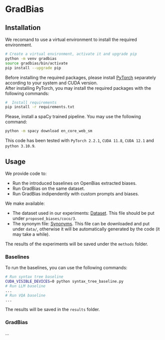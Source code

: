# GradBias
## Installation
We recomand to use a virtual environment to install the required environment.
```bash
# Create a virtual environment, activate it and upgrade pip
python -m venv gradbias
source gradbias/bin/activate
pip install --upgrade pip
```
Before installing the required packages, please install [PyTorch](https://pytorch.org/get-started/locally/) separately according to your system and CUDA version.  
After installing PyTorch, you may install the required packages with the following commands:
```bash
#  Install requirements
pip install -r requirements.txt
```
Please, install a spaCy trained pipeline. You may use the following command:
```bash
python -m spacy download en_core_web_sm
```
This code has been tested with `PyTorch 2.2.1`, `CUDA 11.8`, `CUDA 12.1` and `python 3.10.9`.

## Usage
We provide code to:
- Run the introduced baselines on OpenBias extracted biases.
- Run GradBias on the same dataset.
- Run GradBias indipendently with custom prompts and biases.

We make available:
- The dataset used in our experiments: [Dataset](https://drive.google.com/file/d/1nGECdt0fcwiJA-5qJgvgnZbGBp4zHnNq/view?usp=sharing). This file should be put under `proposed_biases/coco/3`. 
- The synonym file: [Synonyms](https://drive.google.com/file/d/1cXWzktkTLVc7ZYw93Ei_YokI8gOd5_0z/view?usp=sharing). This file can be downloaded and put under `data/`, otherwise it will be automatically generated by the code (it may take a while).

The results of the experiments will be saved under the `methods` folder.
### Baselines
To run the baselines, you can use the following commands:
```bash
# Run syntax tree baseline
CUDA_VISIBLE_DEVICES=0 python syntax_tree_baseline.py 
# Run LLM baseline
...
# Run VQA baseline
...
```
The results will be saved in the `results` folder.

### GradBias
...

